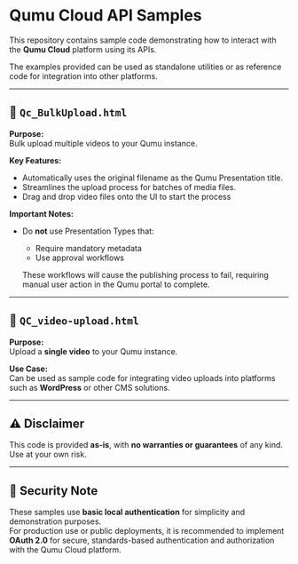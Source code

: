 # Qumu Cloud API Samples

This repository contains sample code demonstrating how to interact with the **Qumu Cloud** platform using its APIs. 

The examples provided can be used as standalone utilities or as reference code for integration into other platforms.

---

## 🔹 `Qc_BulkUpload.html`

**Purpose:**  
Bulk upload multiple videos to your Qumu instance.

**Key Features:**
- Automatically uses the original filename as the Qumu Presentation title.
- Streamlines the upload process for batches of media files.
- Drag and drop video files onto the UI to start the process

**Important Notes:**
- Do **not** use Presentation Types that:
  - Require mandatory metadata
  - Use approval workflows

  These workflows will cause the publishing process to fail, requiring manual user action in the Qumu portal to complete.

---

## 🔹 `QC_video-upload.html`

**Purpose:**  
Upload a **single video** to your Qumu instance.

**Use Case:**  
Can be used as sample code for integrating video uploads into platforms such as **WordPress** or other CMS solutions.

---

## ⚠️ Disclaimer

This code is provided **as-is**, with **no warranties or guarantees** of any kind.  
Use at your own risk.

---
## 🔐 Security Note

These samples use **basic local authentication** for simplicity and demonstration purposes.  
For production use or public deployments, it is recommended to implement **OAuth 2.0** for secure, standards-based authentication and authorization with the Qumu Cloud platform.

